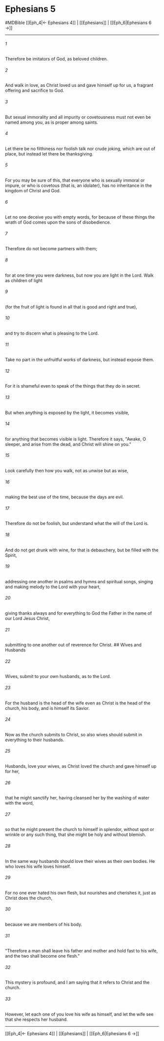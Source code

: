 # Ephesians 5
#MDBible
[[Eph_4|← Ephesians 4]] | [[Ephesians]] | [[Eph_6|Ephesians 6 →]]

***

###### 1 

Therefore be imitators of God, as beloved children. 

###### 2 

And walk in love, as Christ loved us and gave himself up for us, a fragrant offering and sacrifice to God. 

###### 3 

But sexual immorality and all impurity or covetousness must not even be named among you, as is proper among saints. 

###### 4 

Let there be no filthiness nor foolish talk nor crude joking, which are out of place, but instead let there be thanksgiving. 

###### 5 

For you may be sure of this, that everyone who is sexually immoral or impure, or who is covetous (that is, an idolater), has no inheritance in the kingdom of Christ and God. 

###### 6 

Let no one deceive you with empty words, for because of these things the wrath of God comes upon the sons of disobedience. 

###### 7 

Therefore do not become partners with them; 

###### 8 

for at one time you were darkness, but now you are light in the Lord. Walk as children of light 

###### 9 

(for the fruit of light is found in all that is good and right and true), 

###### 10 

and try to discern what is pleasing to the Lord. 

###### 11 

Take no part in the unfruitful works of darkness, but instead expose them. 

###### 12 

For it is shameful even to speak of the things that they do in secret. 

###### 13 

But when anything is exposed by the light, it becomes visible, 

###### 14 

for anything that becomes visible is light. Therefore it says, "Awake, O sleeper, and arise from the dead, and Christ will shine on you." 

###### 15 

Look carefully then how you walk, not as unwise but as wise, 

###### 16 

making the best use of the time, because the days are evil. 

###### 17 

Therefore do not be foolish, but understand what the will of the Lord is. 

###### 18 

And do not get drunk with wine, for that is debauchery, but be filled with the Spirit, 

###### 19 

addressing one another in psalms and hymns and spiritual songs, singing and making melody to the Lord with your heart, 

###### 20 

giving thanks always and for everything to God the Father in the name of our Lord Jesus Christ, 

###### 21 

submitting to one another out of reverence for Christ. ## Wives and Husbands 

###### 22 

Wives, submit to your own husbands, as to the Lord. 

###### 23 

For the husband is the head of the wife even as Christ is the head of the church, his body, and is himself its Savior. 

###### 24 

Now as the church submits to Christ, so also wives should submit in everything to their husbands. 

###### 25 

Husbands, love your wives, as Christ loved the church and gave himself up for her, 

###### 26 

that he might sanctify her, having cleansed her by the washing of water with the word, 

###### 27 

so that he might present the church to himself in splendor, without spot or wrinkle or any such thing, that she might be holy and without blemish. 

###### 28 

In the same way husbands should love their wives as their own bodies. He who loves his wife loves himself. 

###### 29 

For no one ever hated his own flesh, but nourishes and cherishes it, just as Christ does the church, 

###### 30 

because we are members of his body. 

###### 31 

"Therefore a man shall leave his father and mother and hold fast to his wife, and the two shall become one flesh." 

###### 32 

This mystery is profound, and I am saying that it refers to Christ and the church. 

###### 33 

However, let each one of you love his wife as himself, and let the wife see that she respects her husband. 

***

[[Eph_4|← Ephesians 4]] | [[Ephesians]] | [[Eph_6|Ephesians 6 →]]
